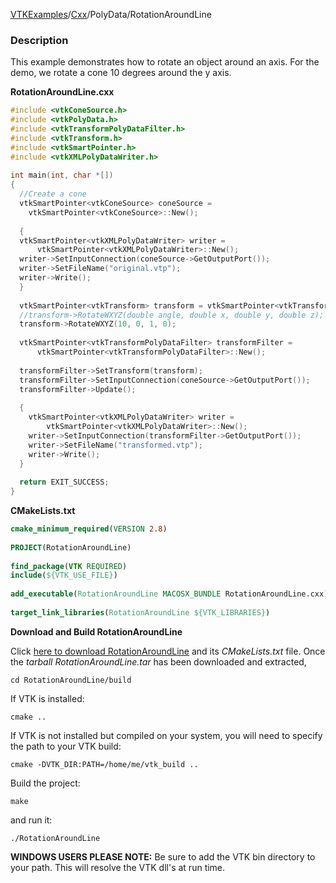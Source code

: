 [VTKExamples](Home)/[Cxx](Cxx)/PolyData/RotationAroundLine

### Description
This example demonstrates how to rotate an object around an axis. For the demo, we rotate a cone 10 degrees around the y axis.

**RotationAroundLine.cxx**
```c++
#include <vtkConeSource.h>
#include <vtkPolyData.h>
#include <vtkTransformPolyDataFilter.h>
#include <vtkTransform.h>
#include <vtkSmartPointer.h>
#include <vtkXMLPolyDataWriter.h>
 
int main(int, char *[])
{
  //Create a cone
  vtkSmartPointer<vtkConeSource> coneSource = 
    vtkSmartPointer<vtkConeSource>::New();
  
  {
  vtkSmartPointer<vtkXMLPolyDataWriter> writer = 
      vtkSmartPointer<vtkXMLPolyDataWriter>::New();
  writer->SetInputConnection(coneSource->GetOutputPort());
  writer->SetFileName("original.vtp");
  writer->Write();
  }
  
  vtkSmartPointer<vtkTransform> transform = vtkSmartPointer<vtkTransform>::New();
  //transform->RotateWXYZ(double angle, double x, double y, double z);
  transform->RotateWXYZ(10, 0, 1, 0);
  
  vtkSmartPointer<vtkTransformPolyDataFilter> transformFilter = 
      vtkSmartPointer<vtkTransformPolyDataFilter>::New();
  
  transformFilter->SetTransform(transform);
  transformFilter->SetInputConnection(coneSource->GetOutputPort());
  transformFilter->Update();
  
  {
    vtkSmartPointer<vtkXMLPolyDataWriter> writer = 
        vtkSmartPointer<vtkXMLPolyDataWriter>::New();
    writer->SetInputConnection(transformFilter->GetOutputPort());
    writer->SetFileName("transformed.vtp");
    writer->Write();
  }
  
  return EXIT_SUCCESS;
}
```
**CMakeLists.txt**
```cmake
cmake_minimum_required(VERSION 2.8)
 
PROJECT(RotationAroundLine)
 
find_package(VTK REQUIRED)
include(${VTK_USE_FILE})
 
add_executable(RotationAroundLine MACOSX_BUNDLE RotationAroundLine.cxx)
 
target_link_libraries(RotationAroundLine ${VTK_LIBRARIES})
```

**Download and Build RotationAroundLine**

Click [here to download RotationAroundLine](https://github.com/lorensen/VTKWikiExamplesTarballs/raw/master/RotationAroundLine.tar) and its *CMakeLists.txt* file.
Once the *tarball RotationAroundLine.tar* has been downloaded and extracted,
```
cd RotationAroundLine/build 
```
If VTK is installed:
```
cmake ..
```
If VTK is not installed but compiled on your system, you will need to specify the path to your VTK build:
```
cmake -DVTK_DIR:PATH=/home/me/vtk_build ..
```
Build the project:
```
make
```
and run it:
```
./RotationAroundLine
```
**WINDOWS USERS PLEASE NOTE:** Be sure to add the VTK bin directory to your path. This will resolve the VTK dll's at run time.

